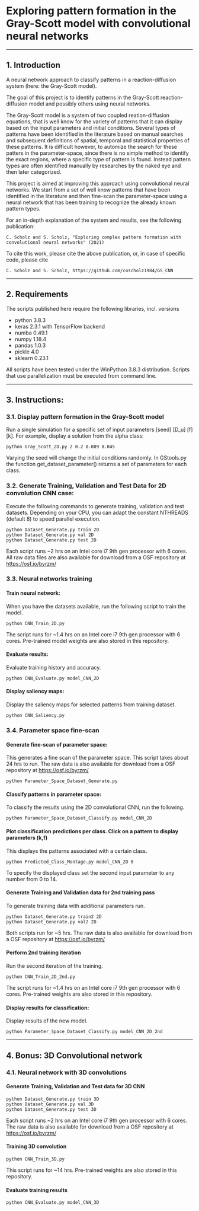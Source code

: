# Exploring pattern formation in the Gray-Scott model with convolutional neural networks

---

## 1. Introduction

A neural network approach to classify patterns in a reaction-diffusion system (here: the Gray-Scott model).

The goal of this project is to identify patterns in the Gray-Scott reaction-diffusion model and possibly others using neural networks.

The Gray-Scott model is a system of two coupled reation-diffusion equations, that is well know for the variety of patterns that it can display based on the input parameters and initial conditions. Several types of patterns have been identified in the literature based on manual searches and subsequent definitions of spatial, temporal and statistical properties of these patterns. It is difficult however, to automize the search for these patters in the parameter-space, since there is no simple method to identify the exact regions, where a specific type of pattern is found.
Instead pattern types are often identified manually by researches by the naked eye and then later categorized.

This project is aimed at improving this approach using convolutional neural networks. We start from a set of well know patterns that have been identified in the literature and then fine-scan the parameter-space using a neural network that has been training to recognize the already known pattern types.

For an in-depth explanation of the system and results, see the following publication:

	C. Scholz and S. Scholz, "Exploring complex pattern formation with convolutional neural networks" (2021)

To cite this work, please cite the above publication, or, in case of specific code, please cite
	
	C. Scholz and S. Scholz, https://github.com/coscholz1984/GS_CNN

---

## 2. Requirements

The scripts published here require the following libraries, incl. versions

- python 3.8.3
- keras 2.3.1 with TensorFlow backend
- numba 0.49.1
- numpy 1.18.4
- pandas 1.0.3
- pickle 4.0
- sklearn 0.23.1

All scripts have been tested under the WinPython 3.8.3 distribution. Scripts that use parallelization must be executed from command line.

---

## 3. Instructions:

### 3.1. Display pattern formation in the Gray-Scott model

Run a single simulation for a specific set of input parameters [seed] [D_u] [f] [k]. For example, display a solution from the alpha class:

    python Gray_Scott_2D.py 2 0.2 0.009 0.045

Varying the seed will change the initial conditions randomly. In GStools.py the function get_dataset_parameter() returns a set of parameters for each class. 

### 3.2. Generate Training, Validation and Test Data for 2D convolution CNN case:

Execute the following commands to generate training, validation and test datasets. Depending on your CPU, you can adapt the constant NTHREADS (default 8) to speed parallel execution.

    python Dataset_Generate.py train 2D
    python Dataset_Generate.py val 2D
    python Dataset_Generate.py test 2D

Each script runs ~2 hrs on an Intel core i7 9th gen processor with 6 cores. All raw data files are also available for download from a OSF repository at https://osf.io/byrzm/

### 3.3. Neural networks training

#### Train neural network:

When you have the datasets available, run the following script to train the model.

    python CNN_Train_2D.py
	
The script runs for ~1.4 hrs on an Intel core i7 9th gen processor with 6 cores. Pre-trained model weights are also stored in this repository.

#### Evaluate results:

Evaluate training history and accuracy.

    python CNN_Evaluate.py model_CNN_2D

#### Display saliency maps:

Display the saliency maps for selected patterns from training dataset.

    python CNN_Saliency.py

### 3.4. Parameter space fine-scan

#### Generate fine-scan of parameter space:

This generates a fine scan of the parameter space. This script takes about 24 hrs to run. The raw data is also available for download from a OSF repository at https://osf.io/byrzm/

    python Parameter_Space_Dataset_Generate.py

#### Classify patterns in parameter space:

To classify the results using the 2D convolutional CNN, run the following.

    python Parameter_Space_Dataset_Classify.py model_CNN_2D

#### Plot classification predictions per class. Click on a pattern to display parameters (k,f)

This displays the patterns associated with a certain class.

    python Predicted_Class_Montage.py model_CNN_2D 0

To specify the displayed class set the second input parameter to any number from 0 to 14.

#### Generate Training and Validation data for 2nd training pass

To generate training data with additional parameters run.

    python Dataset_Generate.py train2 2D
    python Dataset_Generate.py val2 2D

Both scripts run for ~5 hrs. The raw data is also available for download from a OSF repository at https://osf.io/byrzm/

#### Perform 2nd training iteration

Run the second iteration of the training.

    python CNN_Train_2D_2nd.py
	
The script runs for ~1.4 hrs on an Intel core i7 9th gen processor with 6 cores. Pre-trained weights are also stored in this repository.

#### Display results for classification:

Display results of the new model.

    python Parameter_Space_Dataset_Classify.py model_CNN_2D_2nd

---

## 4. Bonus: 3D Convolutional network

### 4.1. Neural network with 3D convolutions

#### Generate Training, Validation and Test data for 3D CNN

    python Dataset_Generate.py train 3D
    python Dataset_Generate.py val 3D
    python Dataset_Generate.py test 3D

Each script runs ~2 hrs on an Intel core i7 9th gen processor with 6 cores. The raw data is also available for download from a OSF repository at https://osf.io/byrzm/

#### Training 3D convolution

    python CNN_Train_3D.py

This script runs for ~14 hrs. Pre-trained weights are also stored in this repository.

#### Evaluate training results

    python CNN_Evaluate.py model_CNN_3D
